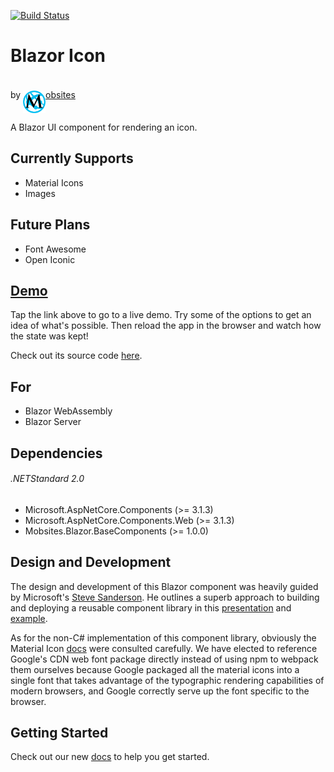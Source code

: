 [![Build Status](https://dev.azure.com/Mobsites-US/Blazor%20Icon/_apis/build/status/Build?branchName=master)](https://dev.azure.com/Mobsites-US/Blazor%20Icon/_build/latest?definitionId=15&branchName=master)

# Blazor Icon
by <a href="https://www.mobsites.com"><img align="center" src="./src/assets/mobsites-logo.png" width="36" height="36" style="padding-top: 20px;" />obsites</a>

A Blazor UI component for rendering an icon.

## Currently Supports
* Material Icons
* Images

## Future Plans
* Font Awesome
* Open Iconic

## [Demo](https://www.mobsites.com/Blazor.Icon/)
Tap the link above to go to a live demo. Try some of the options to get an idea of what's possible. Then reload the app in the browser and watch how the state was kept! 

Check out its source code [here](./demo).

## For
* Blazor WebAssembly
* Blazor Server

## Dependencies

###### .NETStandard 2.0
* Microsoft.AspNetCore.Components (>= 3.1.3)
* Microsoft.AspNetCore.Components.Web (>= 3.1.3)
* Mobsites.Blazor.BaseComponents (>= 1.0.0)

## Design and Development
The design and development of this Blazor component was heavily guided by Microsoft's [Steve Sanderson](https://blog.stevensanderson.com/). He outlines a superb approach to building and deploying a reusable component library in this [presentation](https://youtu.be/QnBYmTpugz0) and [example](https://github.com/SteveSandersonMS/presentation-2020-01-NdcBlazorComponentLibraries).

As for the non-C# implementation of this component library, obviously the Material Icon [docs](https://google.github.io/material-design-icons/#icon-font-for-the-web) were consulted carefully. We have elected to reference Google's CDN web font package directly instead of using npm to webpack them ourselves because Google packaged all the material icons into a single font that takes advantage of the typographic rendering capabilities of modern browsers, and Google correctly serve up the font specific to the browser.

## Getting Started
Check out our new [docs](https://www.mobsites.com/blazor/icon) to help you get started.